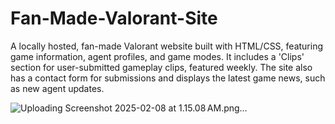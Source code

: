 # Fan-Made-Valorant-Site
A locally hosted, fan-made Valorant website built with HTML/CSS, featuring game information, agent profiles, and game modes. It includes a 'Clips' section for user-submitted gameplay clips, featured weekly. The site also has a contact form for submissions and displays the latest game news, such as new agent updates.

![Uploading Screenshot 2025-02-08 at 1.15.08 AM.png…]()
